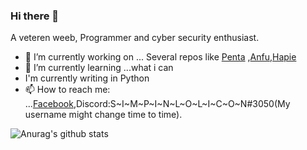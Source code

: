 ### Hi there 👋

A veteren weeb, Programmer and cyber security enthusiast.

- 🔭 I’m currently working on ... Several repos like [Penta](https://github.com/Justaus3r/Penta) ,[Anfu](https://github.com/Justaus3r/Anfu),[Hapie](https://github.com/Justaus3r/Hapie)
- 🌱 I’m currently learning ...what i can
- I'm currently writing in Python
- 📫 How to reach me: ...[Facebook](https://www.facebook.com/profile.php?id=100011334498004),Discord:S~I~M~P~I~N~L~O~L~I~C~O~N#3050(My username might change time to time).

![Anurag's github stats](https://github-readme-stats.vercel.app/api?username=Justaus3r)
